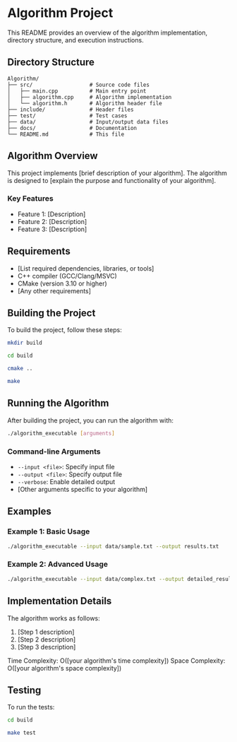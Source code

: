 # Algorithm Project

This README provides an overview of the algorithm implementation, directory structure, and execution instructions.

## Directory Structure

```
Algorithm/
├── src/                  # Source code files
│   ├── main.cpp          # Main entry point
│   ├── algorithm.cpp     # Algorithm implementation
│   └── algorithm.h       # Algorithm header file
├── include/              # Header files
├── test/                 # Test cases
├── data/                 # Input/output data files
├── docs/                 # Documentation
└── README.md             # This file
```

## Algorithm Overview

This project implements [brief description of your algorithm]. The algorithm is designed to [explain the purpose and functionality of your algorithm].

### Key Features

- Feature 1: [Description]
- Feature 2: [Description]
- Feature 3: [Description]

## Requirements

- [List required dependencies, libraries, or tools]
- C++ compiler (GCC/Clang/MSVC)
- CMake (version 3.10 or higher)
- [Any other requirements]

## Building the Project

To build the project, follow these steps:

```bash
mkdir build
```

```bash
cd build
```

```bash
cmake ..
```

```bash
make
```

## Running the Algorithm

After building the project, you can run the algorithm with:

```bash
./algorithm_executable [arguments]
```

### Command-line Arguments

- `--input <file>`: Specify input file
- `--output <file>`: Specify output file
- `--verbose`: Enable detailed output
- [Other arguments specific to your algorithm]

## Examples

### Example 1: Basic Usage

```bash
./algorithm_executable --input data/sample.txt --output results.txt
```

### Example 2: Advanced Usage

```bash
./algorithm_executable --input data/complex.txt --output detailed_results.txt --verbose
```

## Implementation Details

The algorithm works as follows:

1. [Step 1 description]
2. [Step 2 description]
3. [Step 3 description]

Time Complexity: O([your algorithm's time complexity])
Space Complexity: O([your algorithm's space complexity])

## Testing

To run the tests:

```bash
cd build
```

```bash
make test
```

